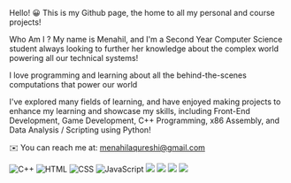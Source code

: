 Hello! 😀 
This is my Github page, the home to all my personal and course projects!

Who Am I ? My name is Menahil, and I'm a Second Year Computer Science student always looking to further her knowledge about the complex world powering all our technical systems!

I love programming and learning about all the behind-the-scenes computations that power our world 

I've explored many fields of learning, and have enjoyed making projects to enhance my learning and showcase my skills, including Front-End Development, Game Development, C++ Programming, x86 Assembly, and Data Analysis / Scripting using Python!

✉️ You can reach me at: menahilaqureshi@gmail.com

<img alt="C++" src="https://img.shields.io/badge/C%2B%2B-00599C?style=for-the-badge&logo=c%2B%2B&logoColor=white"/> <img alt="HTML" src="https://img.shields.io/badge/HTML5-E34F26?style=for-the-badge&logo=html5&logoColor=white"/>
<img alt="CSS" src="https://img.shields.io/badge/CSS3-1572B6?style=for-the-badge&logo=css3&logoColor=white"/>
<img alt="JavaScript" src="https://img.shields.io/badge/JavaScript-F7DF1E?style=for-the-badge&logo=javascript&logoColor=black"/>
<img src="https://img.shields.io/badge/Bootstrap-7952B3.svg?style=for-the-badge&logo=Bootstrap&logoColor=white">
<img src="https://img.shields.io/badge/React-61DAFB.svg?style=for-the-badge&logo=React&logoColor=black">
<img src="https://img.shields.io/badge/Unity-FFFFFF.svg?style=for-the-badge&logo=Unity&logoColor=black">
<img src="https://img.shields.io/badge/Python-3776AB?style=for-the-badge&logo=python&logoColor=white">
<!---
mena-aq/mena-aq is a ✨ special ✨ repository because its `README.md` (this file) appears on your GitHub profile.
You can click the Preview link to take a look at your changes.
--->
